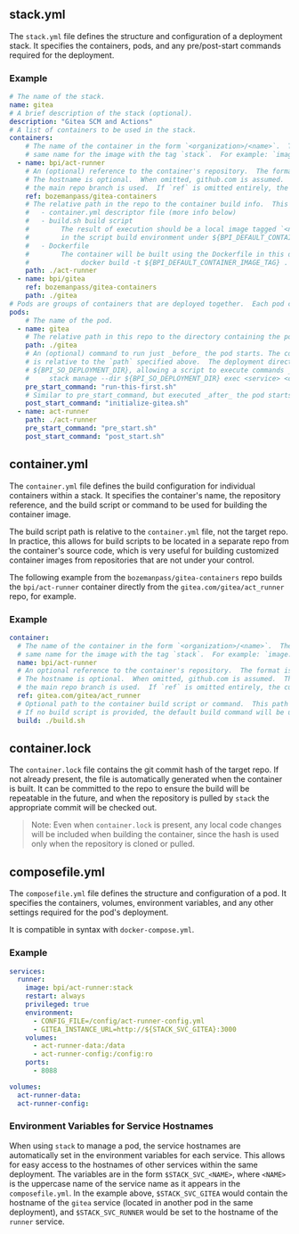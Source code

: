 ## stack.yml

The `stack.yml` file defines the structure and configuration of a deployment stack. It specifies the containers, pods,
and any pre/post-start commands required for the deployment.

### Example

```yaml
# The name of the stack.
name: gitea
# A brief description of the stack (optional).
description: "Gitea SCM and Actions"
# A list of containers to be used in the stack.
containers:
    # The name of the container in the form `<organization>/<name>`.  The pod's composefile.yml will need to use the
    # same name for the image with the tag `stack`.  For example: `image: bpi/act-runner:stack`
  - name: bpi/act-runner
    # An (optional) reference to the container's repository.  The format is: [hostname/]organization/repo[@tag_or_branch]
    # The hostname is optional.  When omitted, github.com is assumed.  The tag is also optional.  If omitted,
    # the main repo branch is used.  If `ref` is omitted entirely, the current repo is assumed.
    ref: bozemanpass/gitea-containers
    # The relative path in the repo to the container build info.  This directory must contain one (or more) of:
    #   - container.yml descriptor file (more info below)
    #   - build.sh build script
    #        The result of execution should be a local image tagged `<name>:stack`.  The exact tag is available
    #        in the script build environment under ${BPI_DEFAULT_CONTAINER_IMAGE_TAG}.
    #   - Dockerfile
    #        The container will be built using the Dockerfile in this directory similar to:
    #             docker build -t ${BPI_DEFAULT_CONTAINER_IMAGE_TAG} .
    path: ./act-runner
  - name: bpi/gitea
    ref: bozemanpass/gitea-containers
    path: ./gitea
# Pods are groups of containers that are deployed together.  Each pod corresponds to one composefile.yml.
pods:
    # The name of the pod.
  - name: gitea
    # The relative path in this repo to the directory containing the pod composefile.yml and other files.
    path: ./gitea
    # An (optional) command to run just _before_ the pod starts. The command is executed on the host, and the location
    # is relative to the `path` specified above.  The deployment directory will be set in the environment under
    # ${BPI_SO_DEPLOYMENT_DIR}, allowing a script to execute commands _inside_ the service containers with: 
    #     stack manage --dir ${BPI_SO_DEPLOYMENT_DIR} exec <service> <command>
    pre_start_command: "run-this-first.sh"
    # Similar to pre_start_command, but executed _after_ the pod starts.
    post_start_command: "initialize-gitea.sh"
  - name: act-runner
    path: ./act-runner
    pre_start_command: "pre_start.sh"
    post_start_command: "post_start.sh"
```

## container.yml

The `container.yml` file defines the build configuration for individual containers within a stack.  It specifies the container's name,
the repository reference, and the build script or command to be used for building the container image.

The build script path is relative to the `container.yml` file, not the target repo.  In practice, this allows for build
scripts to be located in a separate repo from the container's source code, which is very useful for building customized
container images from repositories that are not under your control.

The following example from the `bozemanpass/gitea-containers` repo builds the `bpi/act-runner` container directly from
the `gitea.com/gitea/act_runner` repo, for example.

### Example
```yaml
container:
  # The name of the container in the form `<organization>/<name>`.  The pod's composefile.yml will need to use the
  # same name for the image with the tag `stack`.  For example: `image: bpi/act-runner:stack`
  name: bpi/act-runner
  # An optional reference to the container's repository.  The format is: [hostname/]organization/repo[@tag_or_branch]
  # The hostname is optional.  When omitted, github.com is assumed.  The tag is also optional.  If omitted,
  # the main repo branch is used.  If `ref` is omitted entirely, the current repo is assumed.
  ref: gitea.com/gitea/act_runner
  # Optional path to the container build script or command.  This path is relative to the `container.yml` file.
  # If no build script is provided, the default build command will be used.
  build: ./build.sh
```

## container.lock

The `container.lock` file contains the git commit hash of the target repo.  If not already present, the file is
automatically generated when the container is built.  It can be committed to the repo to ensure the build will be
repeatable in the future, and when the repository is pulled by `stack` the appropriate commit will be checked out.

> Note: Even when `container.lock` is present, any local code changes will be included when building the container,
> since the hash is used only when the repository is cloned or pulled.

## composefile.yml

The `composefile.yml` file defines the structure and configuration of a pod. It specifies the containers, volumes, 
environment variables, and any other settings required for the pod's deployment.

It is compatible in syntax with `docker-compose.yml`.

### Example
```yaml
services:
  runner:
    image: bpi/act-runner:stack
    restart: always
    privileged: true
    environment:
      - CONFIG_FILE=/config/act-runner-config.yml
      - GITEA_INSTANCE_URL=http://${STACK_SVC_GITEA}:3000
    volumes:
      - act-runner-data:/data
      - act-runner-config:/config:ro
    ports:
      - 8088

volumes:
  act-runner-data:
  act-runner-config:
```

### Environment Variables for Service Hostnames

When using `stack` to manage a pod, the service hostnames are automatically set in the environment variables for
each service.  This allows for easy access to the hostnames of other services within the same deployment.  The variables
are in the form `$STACK_SVC_<NAME>`, where `<NAME>` is the uppercase name of the service name as it appears in the
`composefile.yml`.  In the example above, `$STACK_SVC_GITEA` would contain the hostname of the `gitea` service (located
in another pod in the same deployment), and `$STACK_SVC_RUNNER` would be set to the hostname of the `runner` service.